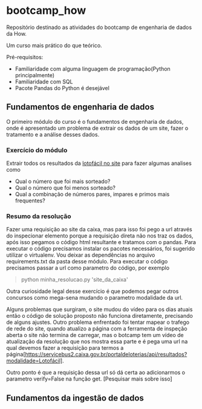 # bootcamp_how
Repositório destinado as atividades do bootcamp de engenharia de dados da How.

Um curso mais prático do que teórico.

Pré-requisitos:
- Familiaridade com alguma linguagem de programação(Python principalmente)
- Familiaridade com SQL
- Pacote Pandas do Python é desejável

## Fundamentos de engenharia de dados

O primeiro módulo do curso é o fundamentos de engenharia de dados, onde é apresentado um problema de extrair os dados de um site, fazer o tratamento e a análise desses dados.

### **Exercício do módulo**
Extrair todos os resultados da [lotofácil no site](https://loterias.caixa.gov.br/Paginas/Download-Resultados.aspx) para fazer algumas analises como
- Qual o número que foi mais sorteado?
- Qual o número que foi menos sorteado?
- Qual a combinação de números pares, impares e primos mais frequentes?

### **Resumo da resolução**
 Fazer uma requisição ao site da caixa, mas para isso foi pego a url através do inspecionar elemento porque a requisição direta não nos traz os dados, após isso pegamos o código html resultante e tratamos com o pandas.
 Para executar o código precisamos instalar os pacotes necessários, foi sugerido utilizar o virtualenv. Vou deixar as dependências no arquivo requirements.txt da pasta desse módulo. Para executar o código precisamos passar a url como parametro do código, por exemplo 

 >python minha_resolucao.py 'site_da_caixa'

 Outra curiosidade legal desse exercício é que podemos pegar outros concursos como mega-sena mudando o parametro modalidade da url.

Alguns problemas que surgiram, o site mudou do vídeo para os dias atuais então o código de solução proposto não funciona diretamente, precisando de alguns ajustes.
Outro problema enfrentado foi tentar mapear o trafego de rede do site, quando atualizo a página com a ferramenta de inspeção aberta o site não termina de carregar, mas o botcamp tem um vídeo de atualização da resolução que nos mostra essa parte e é pega uma url na qual devemos fazer a requisição para termos a página[https://servicebus2.caixa.gov.br/portaldeloterias/api/resultados?modalidade=Lotofácil].

Outro ponto é que a requisição dessa url só dá certa ao adicionarmos o parametro verify=False na função get. [Pesquisar mais sobre isso]

## Fundamentos da ingestão de dados